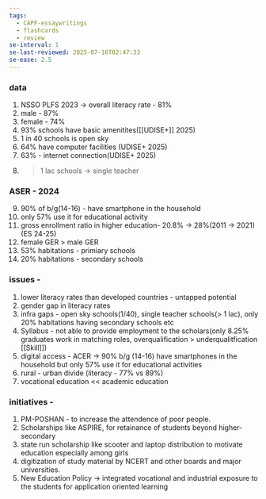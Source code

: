 ```yaml
---
tags:
  - CAPF-essaywritings
  - flashcards
  - review
se-interval: 1
se-last-reviewed: 2025-07-16T02:47:33
se-ease: 2.5
---
```

### data
1. NSSO PLFS 2023 -> overall literacy rate - 81%
2. male - 87%
3. female - 74%
4. 93% schools have basic amenitites([[UDISE+]] 2025)
5. 1 in 40 schools is open sky
6. 64% have computer facilities (UDISE+ 2025)
7. 63% - internet connection(UDISE+ 2025)
8. > 1 lac schools -> single teacher 

 ### ASER - 2024
9. 90% of b/g(14-16) - have smartphone in the household
10. only 57% use it for educational activity
11. gross enrollment ratio in higher education- 20.8% -> 28%(2011 -> 2021)(ES 24-25)
12. female GER > male GER
13. 53% habitations - primiary schools
14. 20% habitations - secondary schools
### issues - 
1. lower literacy rates than developed countries - untapped potential
2. gender gap in literacy rates
3. infra gaps - open sky schools(1/40), single teacher schools(> 1 lac), only 20% habitations having secondary schools etc
4. Syllabus - not able to provide employment to the scholars(only 8.25% graduates work in matching roles, overqualification > underqualitfication [[Skill]])
5. digital access - ACER -> 90% b/g (14-16) have smartphones in the household but only 57% use it for educational activities
6. rural - urban divide (literacy - 77% vs 89%)
7. vocational education << academic education
### initiatives - 
1. PM-POSHAN - to increase the attendence of poor people.
2. Scholarships like ASPIRE, for retainance of students beyond higher-secondary
3. state run scholarship like scooter and laptop distribution to motivate education especially among girls
4. digitization of study material by NCERT and other boards and major universities.
5. New Education Policy -> integrated vocational and industrial exposure to the students for application oriented learning



